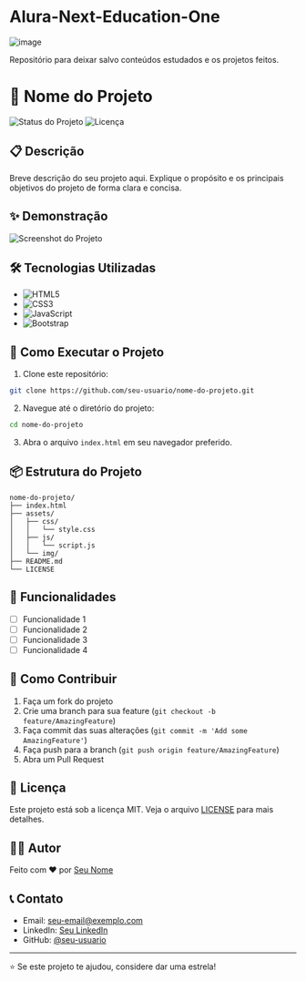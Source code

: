# Alura-Next-Education-One
![image](https://github.com/user-attachments/assets/658cd75b-7713-43ae-8c86-39d0c4a4342e)

Repositório para deixar salvo conteúdos estudados e os projetos feitos.

# 🚀 Nome do Projeto

![Status do Projeto](https://img.shields.io/badge/Status-Em%20Desenvolvimento-brightgreen)
![Licença](https://img.shields.io/badge/License-MIT-blue)

## 📋 Descrição

Breve descrição do seu projeto aqui. Explique o propósito e os principais objetivos do projeto de forma clara e concisa.

## ✨ Demonstração

![Screenshot do Projeto](https://images.unsplash.com/photo-1517694712202-14dd9538aa97?q=80&w=1200&auto=format&fit=crop)

## 🛠️ Tecnologias Utilizadas

- ![HTML5](https://img.shields.io/badge/HTML5-E34F26?style=for-the-badge&logo=html5&logoColor=white)
- ![CSS3](https://img.shields.io/badge/CSS3-1572B6?style=for-the-badge&logo=css3&logoColor=white)
- ![JavaScript](https://img.shields.io/badge/JavaScript-F7DF1E?style=for-the-badge&logo=javascript&logoColor=black)
- ![Bootstrap](https://img.shields.io/badge/Bootstrap-563D7C?style=for-the-badge&logo=bootstrap&logoColor=white)

## 🚀 Como Executar o Projeto

1. Clone este repositório:
```bash
git clone https://github.com/seu-usuario/nome-do-projeto.git
```

2. Navegue até o diretório do projeto:
```bash
cd nome-do-projeto
```

3. Abra o arquivo `index.html` em seu navegador preferido.

## 📦 Estrutura do Projeto

```
nome-do-projeto/
├── index.html
├── assets/
│   ├── css/
│   │   └── style.css
│   ├── js/
│   │   └── script.js
│   └── img/
├── README.md
└── LICENSE
```

## 🎯 Funcionalidades

- [ ] Funcionalidade 1
- [ ] Funcionalidade 2
- [ ] Funcionalidade 3
- [ ] Funcionalidade 4

## 🤝 Como Contribuir

1. Faça um fork do projeto
2. Crie uma branch para sua feature (`git checkout -b feature/AmazingFeature`)
3. Faça commit das suas alterações (`git commit -m 'Add some AmazingFeature'`)
4. Faça push para a branch (`git push origin feature/AmazingFeature`)
5. Abra um Pull Request

## 📝 Licença

Este projeto está sob a licença MIT. Veja o arquivo [LICENSE](LICENSE) para mais detalhes.

## 👨‍💻 Autor

Feito com ❤️ por [Seu Nome](https://github.com/seu-usuario)

## 📞 Contato

- Email: seu-email@exemplo.com
- LinkedIn: [Seu LinkedIn](https://www.linkedin.com/in/seu-perfil/)
- GitHub: [@seu-usuario](https://github.com/seu-usuario)

---

⭐️ Se este projeto te ajudou, considere dar uma estrela!
